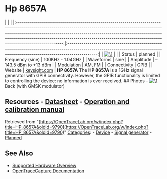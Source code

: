 # Hp 8657A

| | | |:-----------------------------------------------------------------------------------------------------------------------------------------------------------------------------------------------------------------------------------------------------------------------------------------------------------------------------------------------:|:---------------------------------------------------------------------------------------------------------------------------------------------------------------------------:| | [![\1](../../assets/hardware/general/\2)](./File:HP_8657A.png.html) | | | Status | planned | | Frequency (sine) | 100KHz - 1.04GHz | | Waveforms | sine | | Amplitude | –143.5 dBm to +13 dBm | | Modulation | AM, FM | | Connectivity | GPIB | | Website | [keysight.com](http://www.keysight.com/en/pd-1000002201:epsg:pro-pn-8657A/synthesized-signal-generator-100-khz-to-1040-mhz) | **HP 8657A** The **HP 8657A** is a 1GHz signal generator with GPIB connectivity. However, the GPIB functionality is limited to controlling the device: no information is ever received. ## Photos \- 
[![\1](../../assets/hardware/general/\2)](./File:HP_8657A_back.png.html)
Back (with GMSK modulator)
## Resources \- [Datasheet](http://literature.cdn.keysight.com/litweb/pdf/5968-2704E.pdf) \- [Operation and calibration manual](http://literature.cdn.keysight.com/litweb/pdf/08657-90115.pdf)
Retrieved from "[https://OpenTraceLab.org/w/index.php?title=HP_8657A&oldid=9790](https://OpenTraceLab.org/w/index.php?title=HP_8657A&oldid=9790)" 
[Categories](specialcategories-specialcategories.md): \- [Device](./Category:Device.html "Category:Device") \- [Signal generator](./Category:Signal_generator.html "Category:Signal generator") \- [Planned](./Category:Planned.html "Category:Planned")

## See Also
- [Supported Hardware Overview](../supported-hardware.md)
- [OpenTraceCapture Documentation](../../opentracecapture/overview.md)
